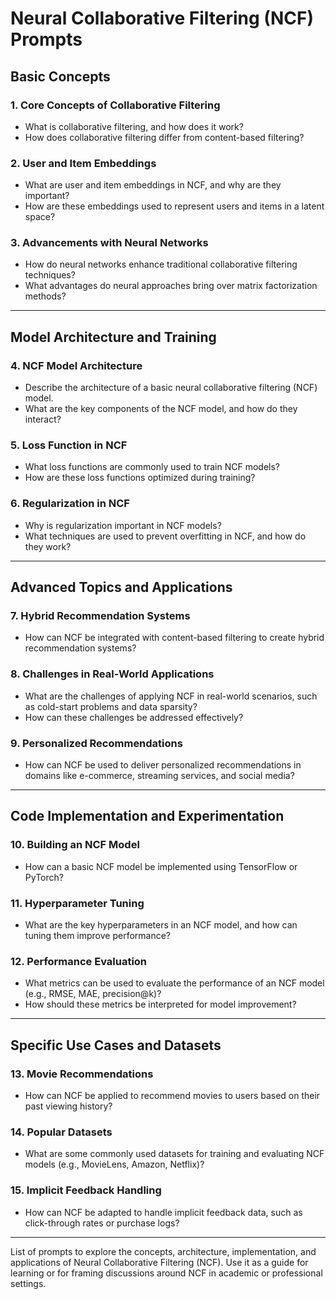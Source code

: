 # Neural Collaborative Filtering (NCF) Prompts

## Basic Concepts

### 1. Core Concepts of Collaborative Filtering  
- What is collaborative filtering, and how does it work?  
- How does collaborative filtering differ from content-based filtering?  

### 2. User and Item Embeddings  
- What are user and item embeddings in NCF, and why are they important?  
- How are these embeddings used to represent users and items in a latent space?  

### 3. Advancements with Neural Networks  
- How do neural networks enhance traditional collaborative filtering techniques?  
- What advantages do neural approaches bring over matrix factorization methods?  

---

## Model Architecture and Training

### 4. NCF Model Architecture  
- Describe the architecture of a basic neural collaborative filtering (NCF) model.  
- What are the key components of the NCF model, and how do they interact?  

### 5. Loss Function in NCF  
- What loss functions are commonly used to train NCF models?  
- How are these loss functions optimized during training?  

### 6. Regularization in NCF  
- Why is regularization important in NCF models?  
- What techniques are used to prevent overfitting in NCF, and how do they work?  

---

## Advanced Topics and Applications

### 7. Hybrid Recommendation Systems  
- How can NCF be integrated with content-based filtering to create hybrid recommendation systems?  

### 8. Challenges in Real-World Applications  
- What are the challenges of applying NCF in real-world scenarios, such as cold-start problems and data sparsity?  
- How can these challenges be addressed effectively?  

### 9. Personalized Recommendations  
- How can NCF be used to deliver personalized recommendations in domains like e-commerce, streaming services, and social media?  

---

## Code Implementation and Experimentation

### 10. Building an NCF Model  
- How can a basic NCF model be implemented using TensorFlow or PyTorch?  

### 11. Hyperparameter Tuning  
- What are the key hyperparameters in an NCF model, and how can tuning them improve performance?  

### 12. Performance Evaluation  
- What metrics can be used to evaluate the performance of an NCF model (e.g., RMSE, MAE, precision@k)?  
- How should these metrics be interpreted for model improvement?  

---

## Specific Use Cases and Datasets

### 13. Movie Recommendations  
- How can NCF be applied to recommend movies to users based on their past viewing history?  

### 14. Popular Datasets  
- What are some commonly used datasets for training and evaluating NCF models (e.g., MovieLens, Amazon, Netflix)?  

### 15. Implicit Feedback Handling  
- How can NCF be adapted to handle implicit feedback data, such as click-through rates or purchase logs?  

---

List of prompts to explore the concepts, architecture, implementation, and applications of Neural Collaborative Filtering (NCF). Use it as a guide for learning or for framing discussions around NCF in academic or professional settings.
